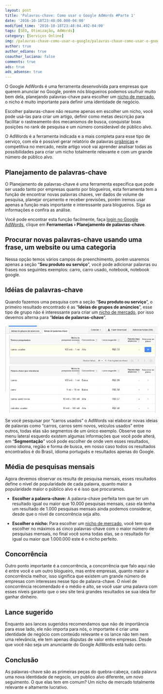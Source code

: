```yaml
---
layout: post
title: 'Palavras-chave: Como usar o Google AdWords #Parte 1'
date: '2016-10-18T23:48:00.000-04:00'
modified_time: '2016-10-18T23:48:04.492-04:00'
tags: [SEO, Otimização, AdWords]
category: [Serviços Online]
img: /palavras-chave-como-usar-o-google/palavras-chave-como-usar-o-google.jpg
author: true
author_ediano: true
coauthor_luciana: false
comments: true
ads: true
ads_adsense: true
---
```


O Google AdWords é uma ferramenta desenvolvida para empresas que querem anunciar no Google, porém nós blogueiros podemos usufruir muito bem dela, planejando palavras-chave para escolher um <a href="http://www.insideblock.com/post/como-escolher-um-nicho-para-o-seu-blog.html" target="_blank">nicho de mercado</a>, o nicho é muito importante para definir uma identidade de negócio.

Escolher palavras-chave não resume apenas em escolher um nicho, você pode usá-las para criar um artigo, definir como metas descrição para facilitar o rastreamento dos mecanismos de busca, conquistar boas posições no rank de pesquisa e um número considerável de público alvo.

O AdWords é a ferramenta indicada e a mais completa para esse tipo de serviço, com ela é possível gerar relatório de palavras <a href="http://www.insideblock.com/post/links-organicos-ou-links-patrocinados.html" target="_blank">orgânicas</a> e competitiva no mercado, neste artigo você vai aprender analisar todas as possibilidades para criar um nicho totalmente relevante e com um grande número de público alvo.

## Planejamento de palavras-chave
O Planejamento de palavras-chave é uma ferramenta específica que pode ser usado tanto por empresas quanto por blogueiros, esta ferramenta tem a função de encontrar novas palavras chaves, ver dados de volume de pesquisa, planejar orçamento e receber previsões, porém iremos usar apenas a função mais importante e interessante para blogueiros. Siga as informações e confira as análise.

Você pode encontrar esta função facilmente, faça <a href="https://adwords.google.com/" rel="nofollow" target="_blank">login no Google AdWords</a>, clique em **Ferramentas › Planejamento de palavras-chave**.

## Procurar novas palavras-chave usando uma frase, um website ou uma categoria
Nessa opção temos vários campos de preenchimento, porém usaremos apenas a seção “**Seu produto ou serviço**”, você pode adicionar palavras ou frases nos seguintes exemplos: carro, carro usado, notebook, notebook google.

## Idéias de palavras-chave
Quando fazemos uma pesquisa com a seção “**Seu produto ou serviço**”, o primeiro resultado encontrado é as “**Ideias de grupos de anúncios**”, esse tipo de grupo não é interessante para criar um <a href="http://www.insideblock.com/post/como-escolher-um-nicho-para-o-seu-blog.html" target="_blank">nicho de mercado</a>, por isso devemos alterna para “**Ideias de palavras-chave**”.

![Google AdWords - Idéias de palavras chaves](/img/post/palavras-chave-como-usar-o-google/google-adwords.png)

Se você pesquisar por “carros usados” o AdWords vai elaborar novas ideias de palavras como “carros, carros semi novos, veículos usados” entre outros, todas elas são segmentos de um único exemplo. Observe que no menu lateral esquerdo existem algumas informações que você pode alterá, em “**Segmentação**” você pode escolher de onde vem esses resultados, como idioma, região e forma de busca, em nosso caso todos os resultados encontrados é do Brasil, idioma português e resultados apenas do Google.

## Média de pesquisas mensais
Agora devemos observar os resulta de pesquisa mensais, esses resultados define o nível de popularidade de cada palavra, quanto maior a popularidade maior o público alvo e é isso que procuramos.

* **Escolher a palavra-chave:** A palavra-chave perfeita tem que ter um resultado igual ou maior que 10.000 pesquisas mensais, caso ela tenha um resultado de 1.000 pesquisas mensais ainda podemos considerar, desde que o nível de concorrência seja alto.

* **Escolher o nicho:** Para escolher um <a href="http://www.insideblock.com/post/como-escolher-um-nicho-para-o-seu-blog.html" target="_blank">nicho de mercado</a>, você tem que escolher no máximos as cinco palavras-chave com o maior número de pesquisas mensais, no final você soma todas elas, se o resultado for igual ou maior que 1.000.000 este é o nicho perfeito.

## Concorrência
Outro ponto importante é a concorrência, a concorrência que falo aqui não é entre você e um outro blogueiro, mas entre empresas, quanto maior a concorrência melhor, isso significa que existem um grande número de empresas com interesses nesse tipo de palavra-chave. O nível de concorrência recomendado é o médio e alto, se você usar uma palavra com esses níveis garanto que o seu site terá grandes resultados se sua ideia for ganhar dinheiro.

## Lance sugerido
Enquanto aos lances sugeridos recomendamos que não de importância para esse lado, ele não importa para nós, o importante é criar uma identidade de negócio com conteúdo relevante e os lance não tem nem uma relevância, ele tem apenas disputas de valor entre empresas. Desde que você não seja um anunciante do Google AdWords está tudo certo.

## Conclusão
As palavras-chave são as primeiras peças do quebra-cabeça, cada palavra uma nova identidade de negocio, um publico alvo diferente, um novo seguimento. O que elas tem em comum? Um nicho de mercado totalmente relevante e altamente lucrativo.
